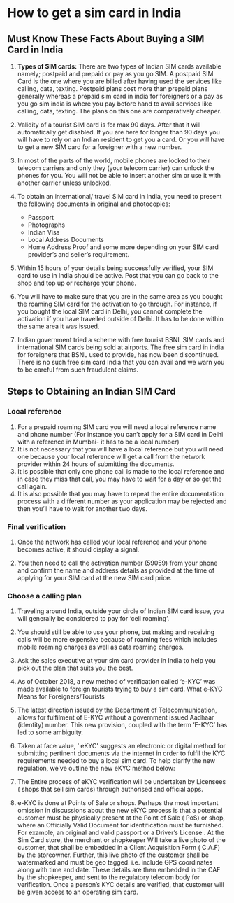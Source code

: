 
# How to get a sim card in India
## Must Know These Facts About Buying a SIM Card in India

1. **Types of SIM cards:** There are two types of Indian SIM cards available namely; postpaid and prepaid or pay as you go SIM. A postpaid SIM Card is the one where you are billed after having used the services like calling, data, texting. Postpaid plans cost more than prepaid plans generally whereas a prepaid sim card in india for foreigners or a pay as you go sim india is where you pay before hand to avail services like calling, data, texting. The plans on this one are comparatively cheaper.

2. Validity of a tourist SIM card is for max 90 days. After that it will automatically get disabled. If you are here for longer than 90 days you will have to rely on an Indian resident to get you a card. Or you will have to get a new SIM card for a foreigner with a new number.

3. In most of the parts of the world, mobile phones are locked to their telecom carriers and only they (your telecom carrier) can unlock the phones for you. You will not be able to insert another sim or use it with another carrier unless unlocked.

4. To obtain an international/ travel SIM card in India, you need to present the following documents in original and photocopies:
	- Passport
	- Photographs
	- Indian Visa
	- Local Address Documents
	- Home Address Proof and some more depending on your SIM card provider’s and seller’s requirement.

 5. Within 15 hours of your details being successfully verified, your SIM card to use in India should be active. Post that you can go back to the shop and top up or recharge your phone.

6. You will have to make sure that you are in the same area as you bought the roaming SIM card for the activation to go through. For instance, if you bought the local SIM card in Delhi, you cannot complete the activation if you have travelled outside of Delhi. It has to be done within the same area it was issued.

7. Indian government tried a scheme with free tourist BSNL SIM cards and international SIM cards being sold at airports. The free sim card in india for foreigners that BSNL used to provide, has now been discontinued. There is no such free sim card India that you can avail and we warn you to be careful from such fraudulent claims.

## Steps to Obtaining an Indian SIM Card
### Local reference

1. For a prepaid roaming SIM card you will need a local reference name and phone number (For instance you can’t apply for a SIM card in Delhi with a reference in Mumbai- it has to be a local number)
2. It is not necessary that you will have a local reference but you will need one because your local reference will get a call from the network provider within 24 hours of submitting the documents.
3. It is possible that only one phone call is made to the local reference and in case they miss that call, you may have to wait for a day or so get the call again.
4. It is also possible that you may have to repeat the entire documentation process with a different number as your application may be rejected and then you’ll have to wait for another two days.

### Final verification

1. Once the network has called your local reference and your phone becomes active, it should display a signal.

2. You then need to call the activation number (59059) from your phone and confirm the name and address details as provided at the time of applying for your SIM card at the new SIM card price. 

###  Choose a calling plan

1. Traveling around India, outside your circle of Indian SIM card issue, you will generally be considered to pay for ‘cell roaming’.

2. You should still be able to use your phone, but making and receiving calls will be more expensive because of roaming fees which includes mobile roaming charges as well as data roaming charges.

3. Ask the sales executive at your sim card provider in India to help you pick out the plan that suits you the best.

4. As of October 2018, a new method of verification called ‘e-KYC’ was made available to foreign tourists trying to buy a sim card.
What e-KYC Means for Foreigners/Tourists

5. The latest direction issued by the Department of Telecommunication, allows for fulfilment of E-KYC without a government issued Aadhaar (identity) number. This new provision, coupled with the term ‘E-KYC’ has led to some ambiguity.

6. Taken at face value, ‘ eKYC’ suggests an electronic or digital method for submitting pertinent documents via the internet in order to fulfil the KYC requirements needed to buy a local sim card.
To help clarify the new regulation, we’ve outline the new eKYC method below:

7. The Entire process of eKYC verification will be undertaken by Licensees ( shops that sell sim cards) through authorised and official apps.
8. e-KYC is done at Points of Sale or shops.
    Perhaps the most important omission in discussions about the new eKYC process is that a potential customer must be physically present at the Point of Sale ( PoS) or shop, where an Officially Valid Document for identification must be furnished. For example, an original and valid passport or a Driver’s License .
    At the Sim Card store, the merchant or shopkeeper Will take a live photo of the customer, that shall be embedded in a Client Acquisition Form ( C.A.F) by the storeowner. Further, this live photo of the customer shall be watermarked and must be geo tagged. i.e. include GPS coordinates along with time and date. These details are then embedded in the CAF by the shopkeeper, and sent to the regulatory telecom body for verification.
    Once a person’s KYC details are verified, that customer will be given access to an operating sim card.
